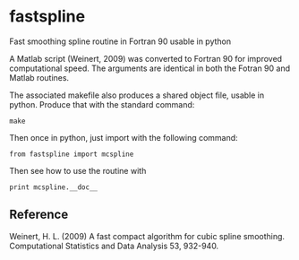 fastspline
==========

Fast smoothing spline routine in Fortran 90 usable in python

A Matlab script (Weinert, 2009) was converted to Fortran 90 for
improved computational speed. The arguments are identical in both the
Fotran 90 and Matlab routines.

The associated makefile also produces a shared object file, usable in
python.  Produce that with the standard command:

  `make`

Then once in python, just import with the following command:

  `from fastspline import mcspline`

Then see how to use the routine with

  `print mcspline.__doc__`

Reference
---------
Weinert, H. L. (2009) A fast compact algorithm for cubic spline
smoothing. Computational Statistics and Data Analysis 53, 932-940.
